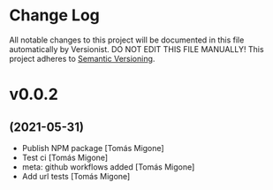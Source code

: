 # Change Log

All notable changes to this project will be documented in this file
automatically by Versionist. DO NOT EDIT THIS FILE MANUALLY!
This project adheres to [Semantic Versioning](http://semver.org/).

# v0.0.2
## (2021-05-31)

* Publish NPM package [Tomás Migone]
* Test ci [Tomás Migone]
* meta: github workflows added [Tomás Migone]
* Add url tests [Tomás Migone]
